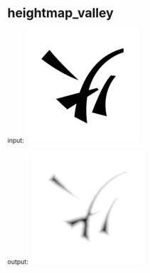 # heightmap_valley

input: ![](https://github.com/hsjoihs/heightmap_valley/raw/master/tests/fixtures/input01.png)

output: ![](https://github.com/hsjoihs/heightmap_valley/raw/master/tests/fixtures/output01.png)
